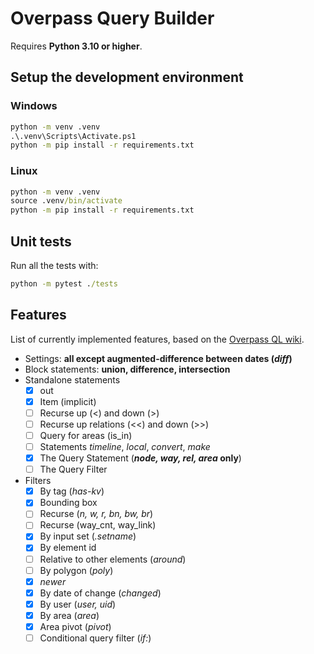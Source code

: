 # Overpass Query Builder

Requires **Python 3.10 or higher**.

## Setup the development environment

### Windows

```cmd
python -m venv .venv
.\.venv\Scripts\Activate.ps1
python -m pip install -r requirements.txt
```

### Linux

```cmd
python -m venv .venv
source .venv/bin/activate
python -m pip install -r requirements.txt
```

## Unit tests

Run all the tests with:

```cmd
python -m pytest ./tests
```

## Features

List of currently implemented features, based on the [Overpass QL wiki](https://wiki.openstreetmap.org/wiki/Overpass_API/Overpass_QL).

- Settings: **all except augmented-difference between dates (*diff*)**
- Block statements: **union, difference, intersection**
- Standalone statements
  - [x] out
  - [x] Item (implicit)
  - [ ] Recurse up (<) and down (>)
  - [ ] Recurse up relations (<<) and down (>>)
  - [ ] Query for areas (is_in)
  - [ ] Statements *timeline*, *local*, *convert*, *make*
  - [x] The Query Statement (***node, way, rel, area* only**)
  - [ ] The Query Filter
- Filters
  - [x] By tag (*has-kv*)
  - [x] Bounding box
  - [ ] Recurse (*n, w, r, bn, bw, br*)
  - [ ] Recurse (way_cnt, way_link)
  - [x] By input set (*.setname*)
  - [x] By element id
  - [ ] Relative to other elements (*around*)
  - [ ] By polygon (*poly*)
  - [x] *newer*
  - [x] By date of change (*changed*)
  - [x] By user (*user, uid*)
  - [x] By area (*area*)
  - [x] Area pivot (*pivot*)
  - [ ] Conditional query filter (*if:*)
